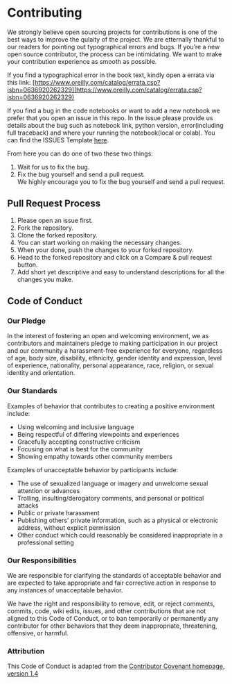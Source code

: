# Contributing

We strongly believe open sourcing projects for contributions is one of the best ways to improve the qulaity of the project. We are etternally thankful to our readers for pointing out typographical errors and bugs. If you’re a new open source contributor, the process can be intimidating. We want to make your contribution experience as smooth as possible.<br>

If you find a typographical error in the book text, kindly open a errata via this link:
[https://www.oreilly.com/catalog/errata.csp?isbn=0636920262329](https://www.oreilly.com/catalog/errata.csp?isbn=0636920262329)

If you find a bug in the code notebooks or want to add a new notebook we prefer that you open an issue in this repo. In the issue please provide us details about the bug such as notebook link, python version, error(including full traceback) and where your running the notebook(local or colab). You can find the ISSUES Template [here](https://github.com/practical-nlp/practical-nlp/tree/master/.github/ISSUE_TEMPLATE).
<br>

From here you can do one of two these two things:
1. Wait for us to fix the bug.
2. Fix the bug yourself and send a pull request.<br>
We highly encourage you to fix the bug yourself and send a pull request.

## Pull Request Process

1. Please open an issue first.
2. Fork the repository.
3. Clone the forked repository.
4. You can start working on making the necessary changes.
5. When your done, push the changes to your forked repository.
6. Head to the forked repository and click on a Compare & pull request button.
5. Add short yet descriptive and easy to understand descriptions for all the changes you make.
## Code of Conduct

### Our Pledge

In the interest of fostering an open and welcoming environment, we as
contributors and maintainers pledge to making participation in our project and
our community a harassment-free experience for everyone, regardless of age, body
size, disability, ethnicity, gender identity and expression, level of experience,
nationality, personal appearance, race, religion, or sexual identity and
orientation.

### Our Standards

Examples of behavior that contributes to creating a positive environment
include:

* Using welcoming and inclusive language
* Being respectful of differing viewpoints and experiences
* Gracefully accepting constructive criticism
* Focusing on what is best for the community
* Showing empathy towards other community members

Examples of unacceptable behavior by participants include:

* The use of sexualized language or imagery and unwelcome sexual attention or
advances
* Trolling, insulting/derogatory comments, and personal or political attacks
* Public or private harassment
* Publishing others' private information, such as a physical or electronic
  address, without explicit permission
* Other conduct which could reasonably be considered inappropriate in a
  professional setting

### Our Responsibilities

We are responsible for clarifying the standards of acceptable
behavior and are expected to take appropriate and fair corrective action in
response to any instances of unacceptable behavior.

We have the right and responsibility to remove, edit, or
reject comments, commits, code, wiki edits, issues, and other contributions
that are not aligned to this Code of Conduct, or to ban temporarily or
permanently any contributor for other behaviors that they deem inappropriate,
threatening, offensive, or harmful.


### Attribution

This Code of Conduct is adapted from the [Contributor Covenant homepage](http://contributor-covenant.org), [version 1.4](http://contributor-covenant.org/version/1/4/)
